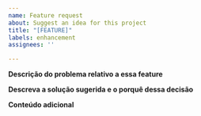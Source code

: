 ```yaml
---
name: Feature request
about: Suggest an idea for this project
title: "[FEATURE]"
labels: enhancement
assignees: ''

---
```


**Descrição do problema relativo a essa feature**
<!-- Acho difícil executar tal ação no componente x... -->

**Descreva a solução sugerida e o porquê dessa decisão**
<!-- Acho melhor separar as funcionalidades em dois componentes pois melhora a leitura do código, etc... -->

**Conteúdo adicional**
<!-- Screenshots, exemplos, links relacionados a feature -->
